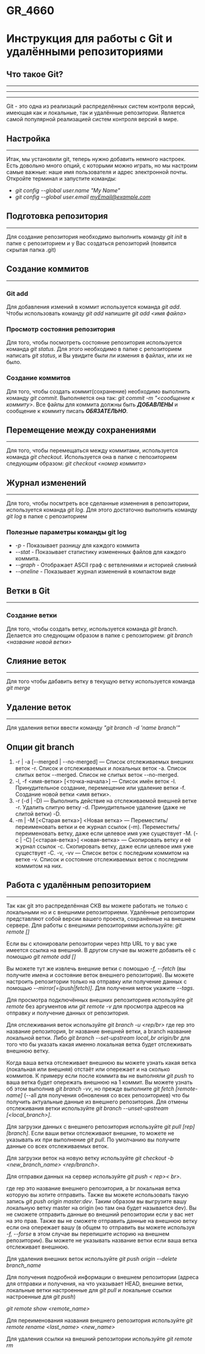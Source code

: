 # GR_4660

# Инструкция для работы с Git и удалёнными репозиториями

## Что такое Git?
***
***
***
Git - это одна из реализаций распределённых систем контроля версий, имеющая как и локальные, так и удалённые репозитории. Является самой популярной реализацией систем контроля версий в мире.
## Настройка
___
Итак, мы установили git, теперь нужно добавить немного настроек. Есть довольно много опций, с которыми можно играть, но мы настроим самые важные: наше имя пользователя и адрес электронной почты. Откройте терминал и запустите команды:
* *git config --global user.name "My Name"*
* *git config --global user.email myEmail@example.com*

## Подготовка репозитория
___
Для создание репозитория необходимо выполнить команду *git init* в папке с репозиторием и у Вас создаться репозиторий (появится скрытая папка .git)

## Создание коммитов
___
### Git add
Для добавления измений в коммит используется команда *git add*. Чтобы использовать команду *git add* напишите *git add <имя файла>*

### Просмотр состояния репозитория
Для того, чтобы посмотреть состояние репозитория используется команда *git status*. Для этого необходимо в папке с репозиторием написать *git status*, и Вы увидите были ли измения в файлах, или их не было.

### Создание коммитов
Для того, чтобы создать коммит(сохранение) необходимо выполнить команду *git commit*. Выполняется она так: *git commit -m "<сообщение к коммиту>*. Все файлы для коммита должны быть ***ДОБАВЛЕНЫ*** и сообщение к коммиту писать ***ОБЯЗАТЕЛЬНО***.

## Перемещение между сохранениями
___
Для того, чтобы перемещаться между коммитами, используется команда *git checkout*. Используется она в папке с пепозиторием следующим образом: *git checkout <номер коммита>*

## Журнал изменений
___
Для того, чтобы посмтреть все сделанные изменения в репозитории, используется команда *git log*. Для этого достаточно выполнить команду *git log* в папке с репозиторием

### Полезные параметры команды git log
* *-p* - Показывает разницу для каждого коммита
* *--stat* - Показывает статистику измененных файлов для каждого коммита.
* *--graph* - Отображает ASCII граф с ветвлениями и историей слияний
* *--oneline* - Показывает журнал изменений в компактом виде

## Ветки в Git
___
### Создание ветки
Для того, чтобы создать ветку, используется команда *git branch*. Делается это следующим образом в папке с репозиторием: *git branch <название новой ветки>*

## Слияние веток
***
Для того чтобы дабавить ветку в текущую ветку используется команда *git merge*

## Удаление веток
---
Для удаления ветки ввести команду *"git branch -d 'name branch'"*

## Опции git branch
1. -r | -a [--merged | --no-merged] — Список отслеживаемых внешних веток -r. Список и отслеживаемых и локальных веток -a. Список слитых веток --merged. Список не слитых веток --no-merged.
2. -l, -f <имя-ветки> [<точка-начала>] — Список имён веток -l. Принудительное создание, перемещение или удаление ветки -f. Создание новой ветки <имя ветки>.
3. -r (-d | -D) — Выполнить действие на отслеживаемой внешней ветке -r. Удалить слитую ветку -d. Принудительное удаление (даже не слитой ветки) -D.
4. -m | -M [<Старая ветка>] <Новая ветка> — Переместить/переименовать ветки и ее журнал ссылок (-m). Переместить/переименовать ветку, даже если целевое имя уже существует -M.
(-с | -С) [<старая-ветка>] <новая-ветка> — Скопировать ветку и её журнал ссылок -c. Скопировать ветку, даже если целевое имя уже существует -C.
-v, -vv — Список веток с последним коммитом на ветке -v. Список и состояние отслеживаемых веток с последним коммитом на них.
## Работа с удалённым репозиторием
___
Так как git это распределённая СКВ вы можете работать не только с локальными но и с внешними репозиториеми.
Удалённые репозитории представляют собой версии вашего проекта, сохранённые на внешнем сервере.
Для работы с внешними репозиториями используйте: *git remote [<options>]*

Если вы с клонировали репозитории через http URL то у вас уже имеется ссылка на внешний. В другом случае вы можете добавить её с помощью *git remote add [<options>] <name> <adress>*

Вы можете тут же извлечь внешние ветки с помощью *-f, --fetch* (вы получите имена и состояние веток внешнего репозитория). Вы можете настроить репозитории только на отправку или получение данных с помощью *--mirror[=(push|fetch)]*. Для получения меток укажите *--tags*.

Для просмотра подключённых внешних репозиториев используйте *git remote* без аргументов или *git remote -v* для просмотра адресов на отправку и получение данных от репозитория.

Для отслеживания веток используйте *git branch -u <rep/br>* где rep это название репозитория, br название внешней ветки, а branch название локальной ветки. Либо *git branch --set-upstream local_br origin/br* для того что бы указать какая именно локальная ветка будет отслеживать внешнюю ветку.

Когда ваша ветка отслеживает внешнюю вы можете узнать какая ветка (локальная или внешняя) отстаёт или опережает и на сколько коммитов. К примеру если после коммита вы не выполняли *git push* то ваша ветка будет опережать внешнюю на 1 коммит. Вы можете узнать об этом выполнив *git branch -vv*, но прежде выполните *git fetch [remote-name]* (--all для получения обновления со всех репозиториев) что бы получить актуальные данные из внешнего репозитория. Для отмены отслеживания ветки используйте *git branch --unset-upstream [<local_branch>]*.

Для загрузки данных с внешнего репозитория используйте *git pull [rep] [branch]*. Если ваши ветки отслеживают внешние, то можете не указывать их при выполнение *git pull*. По умолчанию вы получите данные со всех отслеживаемых веток.

Для загрузки веток на новую ветку используйте *git checkout -b <new_branch_name> <rep/branch>*.

Для отправки данных на сервер используйте *git push <  rep>< br>*.

где rep это название внешнего репозитория, а br локальная ветка которую вы хотите отправить. Также вы можете использовать такую запись *git push origin master:dev*. Таким образом вы выгрузите вашу локальную ветку master на origin (но там она будет называется dev). Вы не сможете отправить данные во внешний репозитории если у вас нет на это прав. Также вы не сможете отправить данные на внешнюю ветку если она опережает вашу (в общем то отправить вы можете используя *-f, --forse* в этом случае вы перепишите историю на внешнем репозитории). Вы можете не указывать название ветки если ваша ветка отслеживает внешнюю.

Для удаления внешних веток используйте *git push origin --delete branch_name*

Для получения подробной информации о внешнем репозитории (адреса для отправки и получения, на что указывает HEAD, внешние ветки, локальные ветки настроенные для *git pull* и локальные ссылки настроенные для *git push*)

*git remote show <remote_name>*

Для переименования названия внешнего репозитория используйте *git remote rename <last_name> <new_name>*

Для удаления ссылки на внешний репозитории используйте *git remote rm <name>*